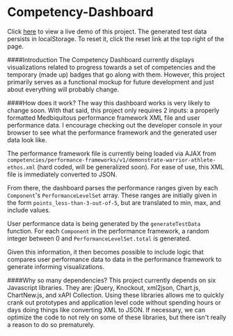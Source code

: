 Competency-Dashboard
====================

Click [here](http://mickmuzac.github.io/Competency-Dashboard/) to view a live demo of this project. The generated test data persists in localStorage. To reset it, click the reset link at the top right of the page.

####Introduction
The Competency Dashboard currently displays visualizations related to progress towards a set of competencies and the temporary (made up) badges that go along with them. However, this project primarily serves as a functional mockup for future development and just about everything will probably change.

####How does it work?
The way this dashboard works is very likely to change soon. With that said, this project only requires 2 inputs: a properly formatted Medbiquitous performance framework XML file and user performance data. I encourage checking out the developer console in your browser to see what the performance framework and the generated user data look like.

The performance framework file is currently being loaded via AJAX from `competencies/performance-frameworks/v1/demonstrate-warrior-athlete-ethos.xml` (hard coded, will be generalized soon). For ease of use, this XML file is immediately converted to JSON. 

From there, the dashboard parses the performance ranges given by each `Component`'s `PerformanceLevelSet` array. These ranges are initially given in the form `points_less-than-3-out-of-5`, but are translated to min, max, and include values. 

User performance data is being generated by the `generateTestData` function. For each `Component` in the performance framework, a random integer between 0 and `PerformanceLevelSet.total` is generated.

Given this information, it then becomes possible to include logic that compares user performance data to data in the performance framework to generate informing visualizations.

####Why so many dependencies?
This project currently depends on six Javascript libraries. They are: jQuery, Knockout, xml2json, Chart.js, ChartNew.js, and xAPI Collection. Using these libraries allows me to quickly crank out prototypes and application level code without spending hours or days doing things like converting XML to JSON. If necessary, we can optimize the code to not rely on some of these libraries, but there isn't really a reason to do so prematurely.
